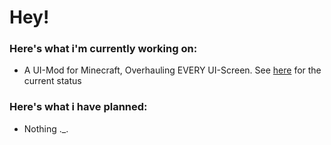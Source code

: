 <h1>Hey!</h1>
<h3>Here's what i'm currently working on:</h3>
<ul>
  <li>A UI-Mod for Minecraft, Overhauling EVERY UI-Screen. See <a href="https://github.com/kianagit/kiana-ui/">here</a> for the current status</li>
</ul>
<h3>Here's what i have planned:</h3>
<ul>
  <li>Nothing ._.</li>
</ul>
